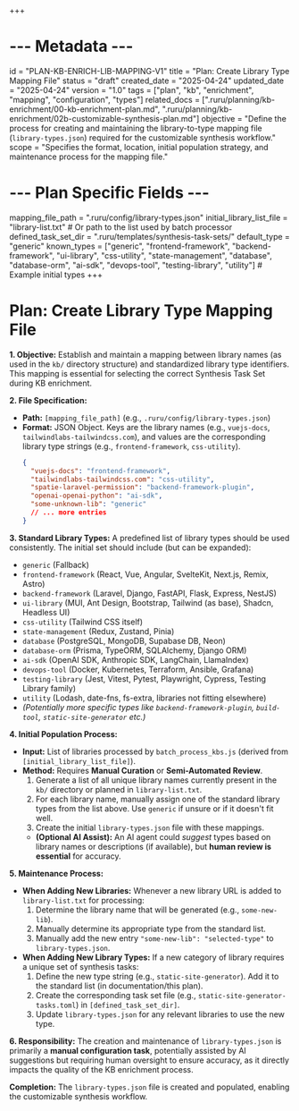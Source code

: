 +++
# --- Metadata ---
id = "PLAN-KB-ENRICH-LIB-MAPPING-V1"
title = "Plan: Create Library Type Mapping File"
status = "draft"
created_date = "2025-04-24"
updated_date = "2025-04-24"
version = "1.0"
tags = ["plan", "kb", "enrichment", "mapping", "configuration", "types"]
related_docs = [".ruru/planning/kb-enrichment/00-kb-enrichment-plan.md", ".ruru/planning/kb-enrichment/02b-customizable-synthesis-plan.md"]
objective = "Define the process for creating and maintaining the library-to-type mapping file (`library-types.json`) required for the customizable synthesis workflow."
scope = "Specifies the format, location, initial population strategy, and maintenance process for the mapping file."
# --- Plan Specific Fields ---
mapping_file_path = ".ruru/config/library-types.json"
initial_library_list_file = "library-list.txt" # Or path to the list used by batch processor
defined_task_set_dir = ".ruru/templates/synthesis-task-sets/"
default_type = "generic"
known_types = ["generic", "frontend-framework", "backend-framework", "ui-library", "css-utility", "state-management", "database", "database-orm", "ai-sdk", "devops-tool", "testing-library", "utility"] # Example initial types
+++

# Plan: Create Library Type Mapping File

**1. Objective:**
Establish and maintain a mapping between library names (as used in the `kb/` directory structure) and standardized library type identifiers. This mapping is essential for selecting the correct Synthesis Task Set during KB enrichment.

**2. File Specification:**
*   **Path:** `[mapping_file_path]` (e.g., `.ruru/config/library-types.json`)
*   **Format:** JSON Object. Keys are the library names (e.g., `vuejs-docs`, `tailwindlabs-tailwindcss.com`), and values are the corresponding library type strings (e.g., `frontend-framework`, `css-utility`).
    ```json
    {
      "vuejs-docs": "frontend-framework",
      "tailwindlabs-tailwindcss.com": "css-utility",
      "spatie-laravel-permission": "backend-framework-plugin",
      "openai-openai-python": "ai-sdk",
      "some-unknown-lib": "generic"
      // ... more entries
    }
    ```

**3. Standard Library Types:**
A predefined list of library types should be used consistently. The initial set should include (but can be expanded):
*   `generic` (Fallback)
*   `frontend-framework` (React, Vue, Angular, SvelteKit, Next.js, Remix, Astro)
*   `backend-framework` (Laravel, Django, FastAPI, Flask, Express, NestJS)
*   `ui-library` (MUI, Ant Design, Bootstrap, Tailwind (as base), Shadcn, Headless UI)
*   `css-utility` (Tailwind CSS itself)
*   `state-management` (Redux, Zustand, Pinia)
*   `database` (PostgreSQL, MongoDB, Supabase DB, Neon)
*   `database-orm` (Prisma, TypeORM, SQLAlchemy, Django ORM)
*   `ai-sdk` (OpenAI SDK, Anthropic SDK, LangChain, LlamaIndex)
*   `devops-tool` (Docker, Kubernetes, Terraform, Ansible, Grafana)
*   `testing-library` (Jest, Vitest, Pytest, Playwright, Cypress, Testing Library family)
*   `utility` (Lodash, date-fns, fs-extra, libraries not fitting elsewhere)
*   *(Potentially more specific types like `backend-framework-plugin`, `build-tool`, `static-site-generator` etc.)*

**4. Initial Population Process:**

*   **Input:** List of libraries processed by `batch_process_kbs.js` (derived from `[initial_library_list_file]`).
*   **Method:** Requires **Manual Curation** or **Semi-Automated Review**.
    1.  Generate a list of all unique library names currently present in the `kb/` directory or planned in `library-list.txt`.
    2.  For each library name, manually assign one of the standard library types from the list above. Use `generic` if unsure or if it doesn't fit well.
    3.  Create the initial `library-types.json` file with these mappings.
    *   **(Optional AI Assist):** An AI agent could *suggest* types based on library names or descriptions (if available), but **human review is essential** for accuracy.

**5. Maintenance Process:**

*   **When Adding New Libraries:** Whenever a new library URL is added to `library-list.txt` for processing:
    1.  Determine the library name that will be generated (e.g., `some-new-lib`).
    2.  Manually determine its appropriate type from the standard list.
    3.  Manually add the new entry `"some-new-lib": "selected-type"` to `library-types.json`.
*   **When Adding New Library Types:** If a new category of library requires a unique set of synthesis tasks:
    1.  Define the new type string (e.g., `static-site-generator`). Add it to the standard list (in documentation/this plan).
    2.  Create the corresponding task set file (e.g., `static-site-generator-tasks.toml`) in `[defined_task_set_dir]`.
    3.  Update `library-types.json` for any relevant libraries to use the new type.

**6. Responsibility:**
The creation and maintenance of `library-types.json` is primarily a **manual configuration task**, potentially assisted by AI suggestions but requiring human oversight to ensure accuracy, as it directly impacts the quality of the KB enrichment process.

**Completion:** The `library-types.json` file is created and populated, enabling the customizable synthesis workflow.